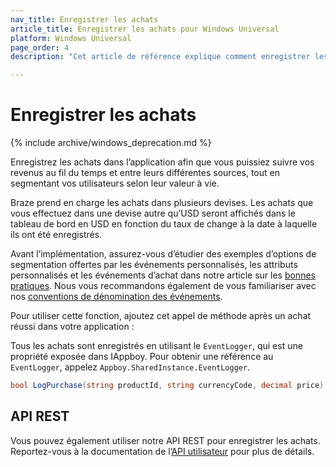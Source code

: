 ```yaml
---
nav_title: Enregistrer les achats
article_title: Enregistrer les achats pour Windows Universal
platform: Windows Universal
page_order: 4
description: "Cet article de référence explique comment enregistrer les achats sur la plateforme Windows Universal."

---
```


# Enregistrer les achats
{% include archive/windows_deprecation.md %}

Enregistrez les achats dans l’application afin que vous puissiez suivre vos revenus au fil du temps et entre leurs différentes sources, tout en segmentant vos utilisateurs selon leur valeur à vie.

Braze prend en charge les achats dans plusieurs devises. Les achats que vous effectuez dans une devise autre qu’USD seront affichés dans le tableau de bord en USD en fonction du taux de change à la date à laquelle ils ont été enregistrés.

Avant l’implémentation, assurez-vous d’étudier des exemples d’options de segmentation offertes par les événements personnalisés, les attributs personnalisés et les événements d’achat dans notre article sur les [bonnes pratiques][3]. Nous vous recommandons également de vous familiariser avec nos [conventions de dénomination des événements]({{site.baseurl}}/user_guide/data_and_analytics/custom_data/event_naming_conventions/).

Pour utiliser cette fonction, ajoutez cet appel de méthode après un achat réussi dans votre application :

Tous les achats sont enregistrés en utilisant le `EventLogger`, qui est une propriété exposée dans IAppboy. Pour obtenir une référence au `EventLogger`, appelez `Appboy.SharedInstance.EventLogger`.

```csharp
bool LogPurchase(string productId, string currencyCode, decimal price)
```

## API REST

Vous pouvez également utiliser notre API REST pour enregistrer les achats. Reportez-vous à la documentation de l’[API utilisateur][2] pour plus de détails.

[2]: {{site.baseurl}}/developer_guide/rest_api/user_data/#user-data
[3]: {{site.baseurl}}/developer_guide/platform_wide/analytics_overview/#user-data-collection
